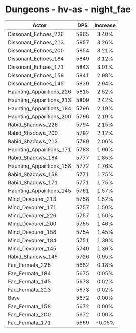 # Dungeons - hv-as - night_fae
| Actor | DPS | Increase |
|---|:---:|:---:|
|Dissonant_Echoes_226|5865|3.40%|
|Dissonant_Echoes_213|5857|3.26%|
|Dissonant_Echoes_200|5854|3.21%|
|Dissonant_Echoes_184|5849|3.12%|
|Dissonant_Echoes_171|5843|3.01%|
|Dissonant_Echoes_158|5841|2.98%|
|Dissonant_Echoes_145|5839|2.94%|
|Haunting_Apparitions_226|5815|2.52%|
|Haunting_Apparitions_213|5809|2.42%|
|Haunting_Apparitions_184|5796|2.19%|
|Haunting_Apparitions_200|5796|2.19%|
|Rabid_Shadows_226|5794|2.15%|
|Rabid_Shadows_200|5792|2.12%|
|Rabid_Shadows_213|5789|2.06%|
|Haunting_Apparitions_171|5783|1.96%|
|Rabid_Shadows_184|5777|1.85%|
|Haunting_Apparitions_158|5772|1.76%|
|Rabid_Shadows_158|5771|1.75%|
|Rabid_Shadows_171|5771|1.75%|
|Haunting_Apparitions_145|5761|1.57%|
|Mind_Devourer_213|5758|1.52%|
|Mind_Devourer_171|5757|1.50%|
|Mind_Devourer_226|5757|1.50%|
|Mind_Devourer_200|5755|1.46%|
|Mind_Devourer_158|5754|1.45%|
|Mind_Devourer_184|5751|1.39%|
|Mind_Devourer_145|5749|1.36%|
|Rabid_Shadows_145|5726|0.95%|
|Fae_Fermata_226|5682|0.18%|
|Fae_Fermata_184|5675|0.05%|
|Fae_Fermata_145|5673|0.02%|
|Fae_Fermata_213|5673|0.02%|
|Base|5672|0.00%|
|Fae_Fermata_158|5672|0.00%|
|Fae_Fermata_200|5672|0.00%|
|Fae_Fermata_171|5669|-0.05%|
